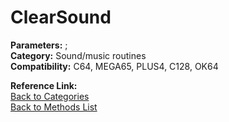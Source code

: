 # ClearSound

**Parameters:** ;  
**Category:** Sound/music routines  
**Compatibility:** C64, MEGA65, PLUS4, C128, OK64  

**Reference Link:**  
[Back to Categories](../categories/sound_music_routines.md)  
[Back to Methods List](../../SUMMARY.md)
